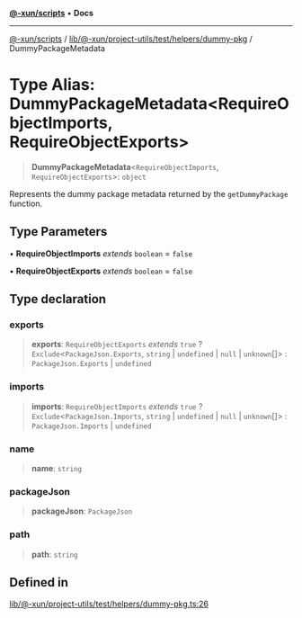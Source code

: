 [**@-xun/scripts**](../../../../../../../README.md) • **Docs**

***

[@-xun/scripts](../../../../../../../README.md) / [lib/@-xun/project-utils/test/helpers/dummy-pkg](../README.md) / DummyPackageMetadata

# Type Alias: DummyPackageMetadata\<RequireObjectImports, RequireObjectExports\>

> **DummyPackageMetadata**\<`RequireObjectImports`, `RequireObjectExports`\>: `object`

Represents the dummy package metadata returned by the `getDummyPackage`
function.

## Type Parameters

• **RequireObjectImports** *extends* `boolean` = `false`

• **RequireObjectExports** *extends* `boolean` = `false`

## Type declaration

### exports

> **exports**: `RequireObjectExports` *extends* `true` ? `Exclude`\<`PackageJson.Exports`, `string` \| `undefined` \| `null` \| `unknown`[]\> : `PackageJson.Exports` \| `undefined`

### imports

> **imports**: `RequireObjectImports` *extends* `true` ? `Exclude`\<`PackageJson.Imports`, `string` \| `undefined` \| `null` \| `unknown`[]\> : `PackageJson.Imports` \| `undefined`

### name

> **name**: `string`

### packageJson

> **packageJson**: `PackageJson`

### path

> **path**: `string`

## Defined in

[lib/@-xun/project-utils/test/helpers/dummy-pkg.ts:26](https://github.com/Xunnamius/xscripts/blob/ce701f3d57da9f82ee0036320bc62d5c51233011/lib/@-xun/project-utils/test/helpers/dummy-pkg.ts#L26)
